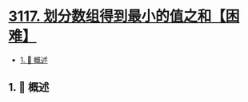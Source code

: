 # [3117. 划分数组得到最小的值之和【困难】](https://github.com/Tdahuyou/TNotes.leetcode/tree/main/notes/3117.%20%E5%88%92%E5%88%86%E6%95%B0%E7%BB%84%E5%BE%97%E5%88%B0%E6%9C%80%E5%B0%8F%E7%9A%84%E5%80%BC%E4%B9%8B%E5%92%8C%E3%80%90%E5%9B%B0%E9%9A%BE%E3%80%91)

<!-- region:toc -->

- [1. 📝 概述](#1--概述)

<!-- endregion:toc -->

## 1. 📝 概述
